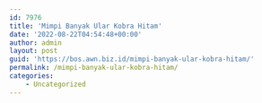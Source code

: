```yaml
---
id: 7976
title: 'Mimpi Banyak Ular Kobra Hitam'
date: '2022-08-22T04:54:48+00:00'
author: admin
layout: post
guid: 'https://bos.awn.biz.id/mimpi-banyak-ular-kobra-hitam/'
permalink: /mimpi-banyak-ular-kobra-hitam/
categories:
    - Uncategorized
---
```


